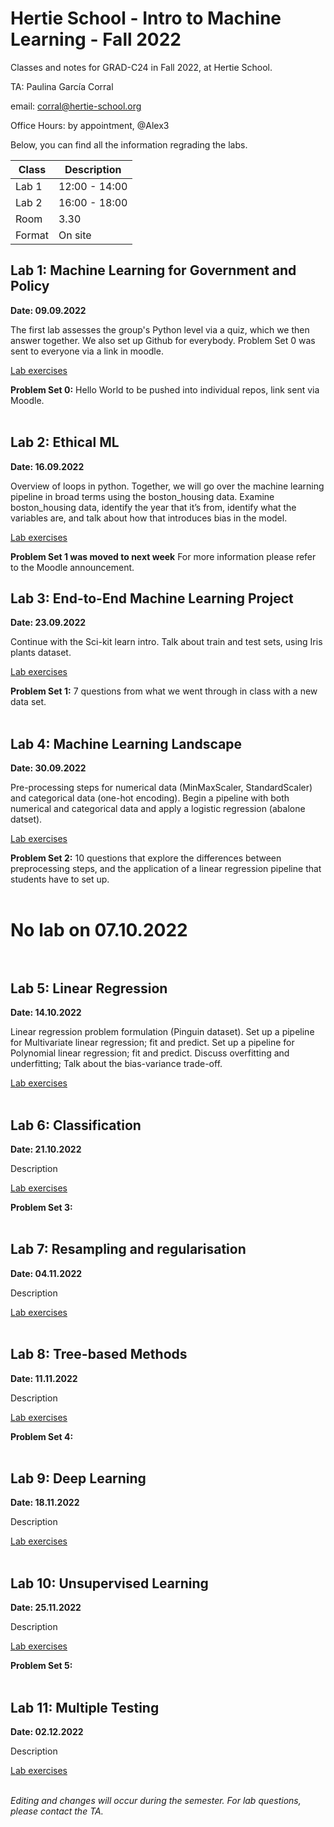 # Hertie School - Intro to Machine Learning - Fall 2022
Classes and notes for GRAD-C24 in Fall 2022, at Hertie School.

TA: Paulina García Corral

email: corral@hertie-school.org

Office Hours: by appointment, @Alex3

Below, you can find all the information regrading the labs.


| Class       | Description   |
| ----------- | ------------- |
| Lab 1       | 12:00 - 14:00 |
| Lab 2       | 16:00 - 18:00 |
| Room        | 3.30          |
| Format      | On site       |

## Lab 1: Machine Learning for Government and Policy

**Date: 09.09.2022**

The first lab assesses the group's Python level via a quiz, which we then answer together. We also set up Github for everybody. Problem Set 0 was sent to everyone via a link in moodle.

[Lab exercises](https://github.com/Hertie-School-Machine-Learning-F2022/Class_Lab_01)

**Problem Set 0:** Hello World to be pushed into individual repos, link sent via Moodle. <br/><br/>

## Lab 2: Ethical ML

**Date: 16.09.2022**

Overview of loops in python. Together, we will go over the machine learning pipeline in broad terms using the boston_housing data. Examine boston_housing data, identify the year that it’s from, identify what the variables are, and talk about how that introduces bias in the model.

[Lab exercises](https://github.com/Hertie-School-Machine-Learning-F2022/Class_Lab_02/blob/main/Class_Lab_02_GRAD_C24_fall_2022.ipynb)

**Problem Set 1 was moved to next week** For more information please refer to the Moodle announcement.

## Lab 3: End-to-End Machine Learning Project

**Date: 23.09.2022**

Continue with the Sci-kit learn intro. Talk about train and test sets, using Iris plants dataset. 

[Lab exercises](https://github.com/Hertie-School-Machine-Learning-F2022/Class_lab_03)

**Problem Set 1:** 7 questions from what we went through in class with a new data set. <br/><br/>

## Lab 4: Machine Learning Landscape

**Date: 30.09.2022**

Pre-processing steps for numerical data (MinMaxScaler, StandardScaler) and categorical data (one-hot encoding). Begin a pipeline with both numerical and categorical data and apply a logistic regression (abalone datset).

[Lab exercises](https://github.com/Hertie-School-Machine-Learning-F2022/Class_lab_04)

**Problem Set 2:** 10 questions that explore the differences between preprocessing steps, and the application of a linear regression pipeline that students have to set up. <br/><br/>

# **No lab on 07.10.2022**<br/><br/>

## Lab 5: Linear Regression

**Date: 14.10.2022**

Linear regression problem formulation (Pinguin dataset). Set up a pipeline for Multivariate linear regression; fit and predict. Set up a pipeline for Polynomial linear regression; fit and predict. Discuss overfitting and underfitting; Talk about the bias-variance trade-off.

[Lab exercises]() <br/><br/>

## Lab 6: Classification

**Date: 21.10.2022**

Description

[Lab exercises]()

**Problem Set 3:** <br/><br/>

## Lab 7: Resampling and regularisation

**Date: 04.11.2022**

Description

[Lab exercises]() <br/><br/>

## Lab 8: Tree-based Methods

**Date: 11.11.2022**

Description

[Lab exercises]()

**Problem Set 4:**  <br/><br/>

## Lab 9: Deep Learning

**Date: 18.11.2022**

Description

[Lab exercises]() <br/><br/>

## Lab 10: Unsupervised Learning

**Date: 25.11.2022**

Description

[Lab exercises]()

**Problem Set 5:**  <br/><br/>

## Lab 11: Multiple Testing

**Date: 02.12.2022**

Description

[Lab exercises]() <br/><br/>

_Editing and changes will occur during the semester. For lab questions, please contact the TA._
